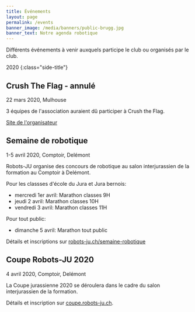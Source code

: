 ```yaml
---
title: Événements
layout: page
permalink: /events
banner_image: /media/banners/public-brugg.jpg
banner_text: Notre agenda robotique
---
```


Différents événements à venir auxquels participe le club ou organisés par le club.

2020
{:class="side-title"}

## Crush The Flag - annulé

<i class="fa fa-calendar"></i> 22 mars 2020, Mulhouse

3 équipes de l'association auraient dû participer à Crush the Flag.

[Site de l'organisateur](https://kidslab.education/evenements-challenges/crush-the-flag/)

## Semaine de robotique

<i class="fa fa-calendar"></i> 1-5 avril 2020, Comptoir, Delémont

Robots-JU organise des concours de robotique au salon interjurassien de la formation au Comptoir à Delémont.

Pour les classses d'école du Jura et Jura bernois:

- mercredi 1er avril: Marathon classes 9H
- jeudi 2 avril: Marathon classes 10H
- vendredi 3 avril: Marathon classes 11H

Pour tout public:

- dimanche 5 avril: Marathon tout public

Détails et inscriptions sur [robots-ju.ch/semaine-robotique](/semaine-robotique-2020)

## Coupe Robots-JU 2020

<i class="fa fa-calendar"></i> 4 avril 2020, Comptoir, Delémont

La Coupe jurassienne 2020 se déroulera dans le cadre du salon interjurassien de la formation.

Détails et inscription sur [coupe.robots-ju.ch](https://coupe.robots-ju.ch/).
